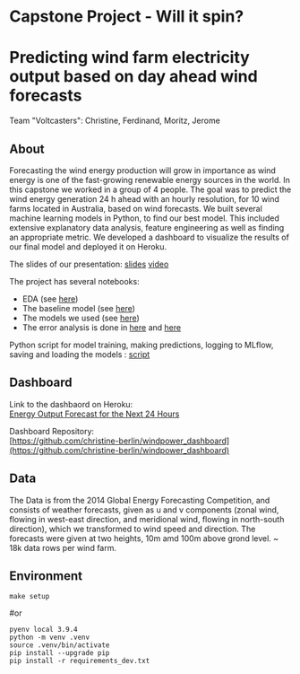 # Capstone Project - Will it spin?
# Predicting wind farm electricity output based on day ahead wind forecasts

Team "Voltcasters": Christine, Ferdinand, Moritz, Jerome

## About
Forecasting the wind energy production will grow in importance as wind energy is one of the fast-growing renewable energy sources in the world.
In this capstone we worked in a group of 4 people. The goal was to predict the wind energy generation 24 h ahead with an hourly resolution, for 10 wind farms located in Australia, based on wind forecasts. 
We built several machine learning models in Python, to find our best model. This included extensive explanatory data analysis, feature engineering as well as finding an appropriate metric. We developed a dashboard to visualize the results of our final model and deployed it on Heroku.


The slides of our presentation: [slides](presentation.pdf)
[video](https://www.youtube.com/watch?v=NEy4wG9iWeU&t=2s)

The project has several notebooks: <br>
- EDA (see [here](notebooks/1_EDA.ipynb)) 
- The baseline model (see [here](notebooks/2_Baseline.ipynb)) 
- The models we used (see [here](notebooks/3_Modeling.ipynb)) 
- The error analysis is done in [here](notebooks/4_Error_Analysis_all_models.ipynb) and [here](notebooks/4_Error_Analysis_Random_Forest.ipynb)

Python script for model training, making predictions, logging to MLflow, saving and loading the models : [script](modeling/functions.py) 

## Dashboard
Link to the dashbaord on Heroku: \
[Energy Output Forecast for the Next 24 Hours](https://windpower-forecast.herokuapp.com)

Dashboard Repository: \
[https://github.com/christine-berlin/windpower_dashboard](https://github.com/christine-berlin/windpower_dashboard)

## Data
The Data is from the 2014 Global Energy Forecasting Competition, and consists of
weather forecasts, given as u and v components (zonal wind, flowing in west-east direction, and meridional wind, flowing in north-south direction), 
which we transformed to wind speed and direction.
The forecasts were given at two heights, 10m amd 100m above grond level.
~ 18k data rows per wind farm.


## Environment
```
make setup
```
#or


```
pyenv local 3.9.4
python -m venv .venv
source .venv/bin/activate
pip install --upgrade pip
pip install -r requirements_dev.txt
```


 
